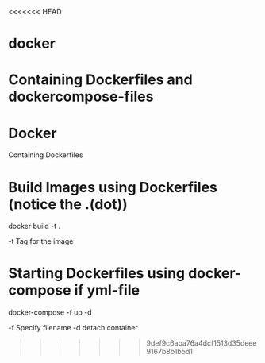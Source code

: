 <<<<<<< HEAD
# docker
Containing Dockerfiles and dockercompose-files
=======
# Docker
Containing Dockerfiles

# Build Images using Dockerfiles (notice the .(dot))
docker build -t <tag> .

-t Tag for the image


# Starting Dockerfiles using docker-compose if yml-file
docker-compose -f <filename> up -d

-f Specify filename
-d detach container

>>>>>>> 9def9c6aba76a4dcf1513d35deee9167b8b1b5d1
